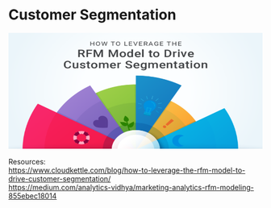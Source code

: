 # Customer Segmentation

<img src="https://github.com/Peter-Chong/Customer-Segmentation/blob/main/Images/RFM-model-segments-768x432.png" width="900" height="230" />

Resources:  
https://www.cloudkettle.com/blog/how-to-leverage-the-rfm-model-to-drive-customer-segmentation/  
https://medium.com/analytics-vidhya/marketing-analytics-rfm-modeling-855ebec18014
